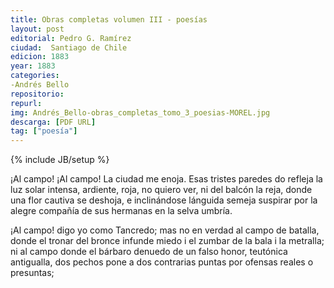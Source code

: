 ```yaml
---
title: Obras completas volumen III - poesías
layout: post
editorial: Pedro G. Ramírez
ciudad:  Santiago de Chile
edicion: 1883
year: 1883
categories: 
-Andrés Bello
repositorio: 
repurl: 
img: Andrés_Bello-obras_completas_tomo_3_poesias-MOREL.jpg
descarga: [PDF URL]
tag: ["poesía"]
---
```

{% include JB/setup %}

¡Al campo! ¡Al campo! La ciudad me enoja.
Esas tristes paredes do refleja
la luz solar intensa, ardiente, roja,
no quiero ver, ni del balcón la reja,
donde una flor cautiva se deshoja,
e inclinándose lánguida semeja
suspirar por la alegre compañía
de sus hermanas en la selva umbría.

¡Al campo! digo yo como Tancredo;
mas no en verdad al campo de batalla,
donde el tronar del bronce infunde miedo
i el zumbar de la bala i la metralla;
ni al campo donde el bárbaro denuedo
de un falso honor, teutónica antigualla,
dos pechos pone a dos contrarias puntas
por ofensas reales o presuntas;